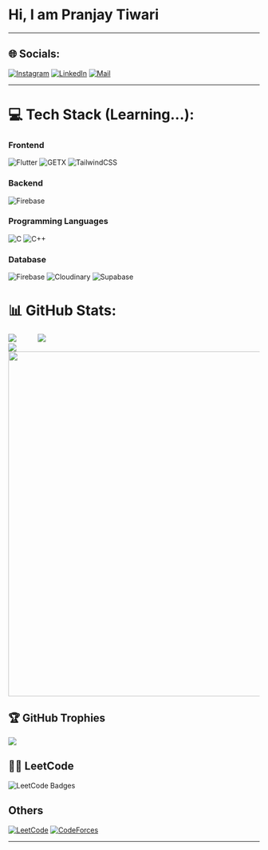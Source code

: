 <h1 style="text-align: canter;">Hi, I am Pranjay Tiwari</h1>

<!-- <a href="https://www.buymeacoffee.com/satendra03"><img src="https://img.buymeacoffee.com/button-api/?text=Buy me a Coffee&emoji=&slug=satendra03&button_colour=5F7FFF&font_colour=ffffff&font_family=Poppins&outline_colour=000000&coffee_colour=FFDD00" /></a>
<br />
[![](https://visitcount.itsvg.in/api?id=satendra03&icon=6&color=0)](https://visitcount.itsvg.in) -->

---

## 🌐 Socials:
[![Instagram](https://img.shields.io/badge/Instagram-E4405F?style=for-the-badge&logo=instagram&logoColor=white)](https://instagram.com/pranjay_t) [![LinkedIn](https://img.shields.io/badge/LinkedIn-0077B5?style=for-the-badge&logo=linkedin&logoColor=white)](https://linkedin.com/in/pranjayt) [![Mail](https://img.shields.io/badge/Gmail-D14836?style=for-the-badge&logo=gmail&logoColor=white)](mailto:pranjayt90@gmail.com)
</br>

---

# 💻 Tech Stack (Learning...):
### Frontend
![Flutter](https://img.shields.io/badge/Flutter-02569B.svg?style=for-the-badge&logo=Flutter&logoColor=white)
![GETX](https://img.shields.io/badge/GetX-8A2BE2.svg?style=for-the-badge&logo=GetX&logoColor=white)
![TailwindCSS](https://img.shields.io/badge/Dart-0175C2.svg?style=for-the-badge&logo=Dart&logoColor=white)

### Backend
![Firebase](https://img.shields.io/badge/Firebase-DD2C00.svg?style=for-the-badge&logo=Firebase&logoColor=white)

### Programming Languages
![C](https://img.shields.io/badge/c-%2300599C.svg?style=for-the-badge&logo=c&logoColor=white)
![C++](https://img.shields.io/badge/c++-%2300599C.svg?style=for-the-badge&logo=c%2B%2B&logoColor=white)


### Database
<!-- ![MySQL](https://img.shields.io/badge/mysql-%2300000f.svg?style=for-the-badge&logo=mysql&logoColor=white) -->
<!-- ![MongoDB](https://img.shields.io/badge/MongoDB-%234ea94b.svg?style=for-the-badge&logo=mongodb&logoColor=white) -->
![Firebase](https://img.shields.io/badge/Firebase-DD2C00.svg?style=for-the-badge&logo=Firebase&logoColor=white)
![Cloudinary](https://img.shields.io/badge/Cloudinary-3448C5.svg?style=for-the-badge&logo=Cloudinary&logoColor=white)
![Supabase](https://img.shields.io/badge/Supabase-3FCF8E.svg?style=for-the-badge&logo=Supabase&logoColor=white)

<!-- ### Graphics
![Adobe Lightroom](https://img.shields.io/badge/Adobe%20Lightroom-31A8FF.svg?style=for-the-badge&logo=Adobe%20Lightroom&logoColor=white)
![Canva](https://img.shields.io/badge/Canva-%2300C4CC.svg?style=for-the-badge&logo=Canva&logoColor=white)
![Figma](https://img.shields.io/badge/Figma-F24E1E.svg?style=for-the-badge&logo=Figma&logoColor=white) -->

<!-- ### Hosting/SaaS
![Vercel](https://img.shields.io/badge/Vercel-000000.svg?style=for-the-badge&logo=Vercel&logoColor=white)
![Netlify](https://img.shields.io/badge/Netlify-00C7B7.svg?style=for-the-badge&logo=Netlify&logoColor=white)
![Render](https://img.shields.io/badge/Render-000000.svg?style=for-the-badge&logo=Render&logoColor=white)
![GitHub Pages](https://img.shields.io/badge/GitHub%20Pages-222222.svg?style=for-the-badge&logo=GitHub-Pages&logoColor=white)
![AWS](https://img.shields.io/badge/AWS-%23FF9900.svg?style=for-the-badge&logo=amazon-aws&logoColor=white) -->


# 📊 GitHub Stats:
![](https://github-readme-stats.vercel.app/api?username=pranjay-t&theme=dark&hide_border=false&include_all_commits=true&count_private=false)<span width="50px"> &nbsp; &nbsp; &nbsp; &nbsp; &nbsp;</span>
![](https://github-readme-streak-stats.herokuapp.com/?user=pranjay-t&theme=dark&hide_border=false)</br>
![](https://github-readme-stats.vercel.app/api/top-langs/?username=pranjay-t&theme=dark&hide_border=false&include_all_commits=true&count_private=false&)
<img width="690px" src="https://github-readme-activity-graph.vercel.app/graph?username=pranjay-t&theme=github">
</br>

<!-- ## 🔝 Top Contributed Repo
![](https://github-contributor-stats.vercel.app/api?username=pranjay-t) -->

## 🏆 GitHub Trophies
![](https://github-profile-trophy.vercel.app/?username=pranjay-t&theme=radical&no-frame=false&no-bg=false&margin-w=4)

## 👨‍💻 LeetCode
<img src="https://leetcode-badge-showcase.vercel.app/api?username=pranjay_t&theme=dark&border=border&animated=true" alt="LeetCode Badges"/>

## Others 
[![LeetCode](https://img.shields.io/badge/-LeetCode-FFA116?style=for-the-badge&logo=LeetCode&logoColor=black)](https://leetcode.com/pranjay_t/)
[![CodeForces](https://img.shields.io/badge/Codeforces-445f9d?style=for-the-badge&logo=Codeforces&logoColor=white)](https://codeforces.com/profile/pranjay_t)


<!-- ### ✍️ Random Dev Quote
![](https://quotes-github-readme.vercel.app/api?type=horizontal&theme=dark) -->


---

